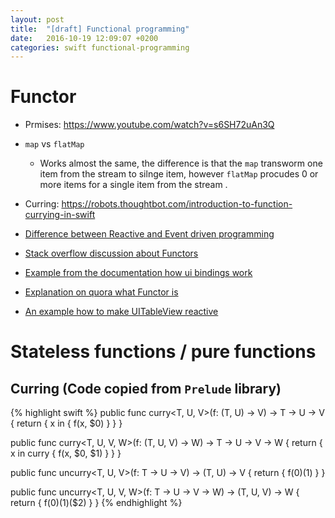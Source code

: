 ```yaml
---
layout: post
title:  "[draft] Functional programming"
date:   2016-10-19 12:09:07 +0200
categories: swift functional-programming
---
```


# Functor



* Prmises: https://www.youtube.com/watch?v=s6SH72uAn3Q
* `map` vs `flatMap`
  * Works almost the same, the difference is that the `map` transworm one item from the stream to silnge item, however `flatMap` procudes 0 or more items for a single item from the stream
  .
* Curring: https://robots.thoughtbot.com/introduction-to-function-currying-in-swift

* [Difference between Reactive and Event driven programming](http://stackoverflow.com/questions/34495117/how-is-reactive-programming-different-than-event-driven-programming)
* [Stack overflow discussion about Functors](http://stackoverflow.com/questions/2030863/in-functional-programming-what-is-a-functor)
* [Example from the documentation how ui bindings work](https://github.com/ReactiveX/RxSwift/blob/master/Documentation/Examples.md)
* [Explanation on quora what Functor is](https://www.quora.com/Functional-Programming-What-is-a-functor)
* [An example how to make UITableView reactive](https://github.com/ReactiveX/RxSwift/blob/master/RxExample/RxExample/Examples/SimpleTableViewExample/SimpleTableViewExampleViewController.swift)

# Stateless functions / pure functions





## Curring (Code copied from `Prelude` library)

{% highlight swift %}
public func curry<T, U, V>(f: (T, U) -> V) -> T -> U -> V {
    return { x in { f(x, $0)   }   }
}

public func curry<T, U, V, W>(f: (T, U, V) -> W) -> T -> U -> V -> W {
    return { x in curry { f(x, $0, $1) } }
}

public func uncurry<T, U, V>(f: T -> U -> V) -> (T, U) -> V {
    return { f($0)($1) }
}

public func uncurry<T, U, V, W>(f: T -> U -> V -> W) -> (T, U, V) -> W {
    return { f($0)($1)($2) }
}
{% endhighlight %}
